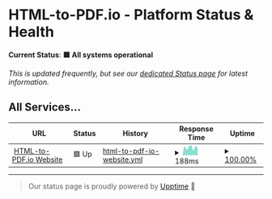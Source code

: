 # HTML-to-PDF.io - Platform Status & Health

**Current Status**: <!--live status--> **🟩 All systems operational**

_This is updated frequently, but see our [dedicated Status page](https://status.html-to-pdf.io) for latest information._

## All Services...

<!--start: status pages-->
<!-- This summary is generated by Upptime (https://github.com/upptime/upptime) -->
<!-- Do not edit this manually, your changes will be overwritten -->
<!-- prettier-ignore -->
| URL | Status | History | Response Time | Uptime |
| --- | ------ | ------- | ------------- | ------ |
| <img alt="" src="https://icons.duckduckgo.com/ip3/html-to-pdf.io.ico" height="13"> [HTML-to-PDF.io Website](https://html-to-pdf.io) | 🟩 Up | [html-to-pdf-io-website.yml](https://github.com/HTML-to-PDF/status/commits/HEAD/history/html-to-pdf-io-website.yml) | <details><summary><img alt="Response time graph" src="./graphs/html-to-pdf-io-website/response-time-week.png" height="20"> 188ms</summary><br><a href="https://status.html-to-pdf.io/history/html-to-pdf-io-website"><img alt="Response time 247" src="https://img.shields.io/endpoint?url=https%3A%2F%2Fraw.githubusercontent.com%2FHTML-to-PDF%2Fstatus%2FHEAD%2Fapi%2Fhtml-to-pdf-io-website%2Fresponse-time.json"></a><br><a href="https://status.html-to-pdf.io/history/html-to-pdf-io-website"><img alt="24-hour response time 227" src="https://img.shields.io/endpoint?url=https%3A%2F%2Fraw.githubusercontent.com%2FHTML-to-PDF%2Fstatus%2FHEAD%2Fapi%2Fhtml-to-pdf-io-website%2Fresponse-time-day.json"></a><br><a href="https://status.html-to-pdf.io/history/html-to-pdf-io-website"><img alt="7-day response time 188" src="https://img.shields.io/endpoint?url=https%3A%2F%2Fraw.githubusercontent.com%2FHTML-to-PDF%2Fstatus%2FHEAD%2Fapi%2Fhtml-to-pdf-io-website%2Fresponse-time-week.json"></a><br><a href="https://status.html-to-pdf.io/history/html-to-pdf-io-website"><img alt="30-day response time 247" src="https://img.shields.io/endpoint?url=https%3A%2F%2Fraw.githubusercontent.com%2FHTML-to-PDF%2Fstatus%2FHEAD%2Fapi%2Fhtml-to-pdf-io-website%2Fresponse-time-month.json"></a><br><a href="https://status.html-to-pdf.io/history/html-to-pdf-io-website"><img alt="1-year response time 247" src="https://img.shields.io/endpoint?url=https%3A%2F%2Fraw.githubusercontent.com%2FHTML-to-PDF%2Fstatus%2FHEAD%2Fapi%2Fhtml-to-pdf-io-website%2Fresponse-time-year.json"></a></details> | <details><summary><a href="https://status.html-to-pdf.io/history/html-to-pdf-io-website">100.00%</a></summary><a href="https://status.html-to-pdf.io/history/html-to-pdf-io-website"><img alt="All-time uptime 100.00%" src="https://img.shields.io/endpoint?url=https%3A%2F%2Fraw.githubusercontent.com%2FHTML-to-PDF%2Fstatus%2FHEAD%2Fapi%2Fhtml-to-pdf-io-website%2Fuptime.json"></a><br><a href="https://status.html-to-pdf.io/history/html-to-pdf-io-website"><img alt="24-hour uptime 100.00%" src="https://img.shields.io/endpoint?url=https%3A%2F%2Fraw.githubusercontent.com%2FHTML-to-PDF%2Fstatus%2FHEAD%2Fapi%2Fhtml-to-pdf-io-website%2Fuptime-day.json"></a><br><a href="https://status.html-to-pdf.io/history/html-to-pdf-io-website"><img alt="7-day uptime 100.00%" src="https://img.shields.io/endpoint?url=https%3A%2F%2Fraw.githubusercontent.com%2FHTML-to-PDF%2Fstatus%2FHEAD%2Fapi%2Fhtml-to-pdf-io-website%2Fuptime-week.json"></a><br><a href="https://status.html-to-pdf.io/history/html-to-pdf-io-website"><img alt="30-day uptime 100.00%" src="https://img.shields.io/endpoint?url=https%3A%2F%2Fraw.githubusercontent.com%2FHTML-to-PDF%2Fstatus%2FHEAD%2Fapi%2Fhtml-to-pdf-io-website%2Fuptime-month.json"></a><br><a href="https://status.html-to-pdf.io/history/html-to-pdf-io-website"><img alt="1-year uptime 100.00%" src="https://img.shields.io/endpoint?url=https%3A%2F%2Fraw.githubusercontent.com%2FHTML-to-PDF%2Fstatus%2FHEAD%2Fapi%2Fhtml-to-pdf-io-website%2Fuptime-year.json"></a></details>

<!--end: status pages-->

---

> Our status page is proudly powered by [Upptime](https://github.com/upptime/upptime) 🥳
